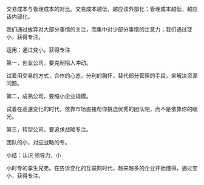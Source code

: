 交易成本与管理成本的对比。交易成本越低，越应该外部化；管理成本越低，越应该内部化。

我们通过放弃对大部分事情的关注，而集中对少部分事情的注意力；我们通过变小，获得专注。

运用：通过变小，获得专注

第一，创业公司，要克制招人冲动。

试着用交易的方式，合作的心态，分利的胸怀，替代部分管理的手段，来解决资源问题。

第二，成熟公司，要缩小企业规模。

试着在高速变化的时代，依靠市场直接帮你挑选优秀的团队吧，而不是依靠你的眼光。

第三，转型公司，要追求战略专注。

团队的小，对应战略的专。

小结：认识 领导力，小

小时专的孪生兄弟。在告诉变化的互联网时代，越来越多的企业开始懂得，通过变小，获得专注。





